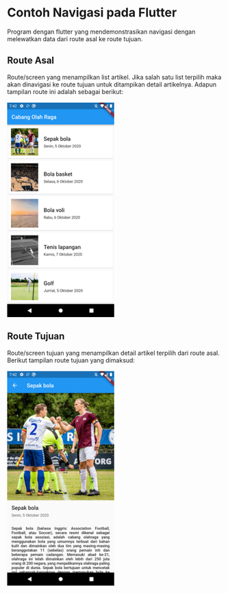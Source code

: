 # Contoh Navigasi pada Flutter
Program dengan flutter yang mendemonstrasikan navigasi dengan melewatkan data dari route asal ke route tujuan. 

## Route Asal
Route/screen yang menampilkan list artikel. Jika salah satu list terpilih maka akan dinavigasi ke route tujuan untuk ditampikan detail artikelnya. Adapun tampilan route ini adalah sebagai berikut:
<br><br><img src="https://github.com/uqifumi/Contoh-Navigasi-Flutter/blob/master/dokumentasi/screenshot1.png" width="250"/>

## Route Tujuan
Route/screen tujuan yang menampilkan detail artikel terpilih dari route asal.  Berikut tampilan route tujuan yang dimaksud:
<br><br><img src="https://github.com/uqifumi/Contoh-Navigasi-Flutter/blob/master/dokumentasi/screenshot2.png" width="250"/>
